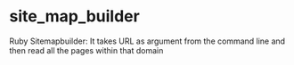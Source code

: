 # site_map_builder

Ruby Sitemapbuilder: It takes URL as argument from the command line and then read all the pages within that domain
